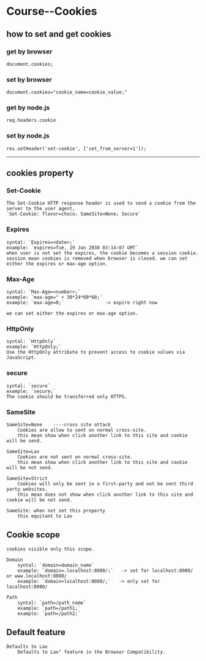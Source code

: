 # Course--Cookies

## how to set and get cookies
### get by browser
    document.cookies;

### set by browser
    document.cookies="cookie_name=cookie_value;"

### get by node.js
    req.headers.cookie

### set by node.js
    res.setHeader('set-cookie', ['set_from_server=1']);

---

## cookies property

### Set-Cookie
    The Set-Cookie HTTP response header is used to send a cookie from the server to the user agent,
    `Set-Cookie: flavor=choco; SameSite=None; Secure`


### Expires
    syntal: `Expires=<date>;`
    example: `expires=Tue, 19 Jan 2038 03:14:07 GMT`
    when user is not set the expires, the cookie becomes a session cookie. session mean cookies is removed when browser is closed. we can set either the expires or max-age option.

### Max-Age
    syntal: `Max-Age=<number>;`
    example: `max-age=" + 30*24*60*60;`
    example: `max-age=0;`               -> expire right now
    
    we can set either the expires or max-age option.

### HttpOnly
    syntal: `HttpOnly`
    example: `HttpOnly;`
    Use the HttpOnly attribute to prevent access to cookie values via JavaScript.

### secure
    syntal: `secure`
    example: `secure;`
    The cookie should be transferred only HTTPS.

### SameSite

    SameSite=None    ----cross site attack
        Cookies are allow to sent on normal cross-site.
        this mean show when click another link to this site and cookie will be send.

    SameSite=Lax
        Cookies are not sent on normal cross-site.
        this mean show when click another link to this site and cookie will be not send.

    SameSite=Strict
        Cookies will only be sent in a first-party and not be sent third party websites.
        this mean does not show when click another link to this site and cookie will be not send.

    SameSite: when not set this property
        this equitant to Lax

## Cookie scope
    cookies visible only this scope.

    Domain
        syntal: `domain=domain_name`
        example: `domain=.localhost:8080/;`   -> set for localhost:8080/ or www.localhost:8080/
        example: `domain=localhost:8080/;`   -> only set for localhost:8080/

    Path
        syntal: `path=/path_name`
        example: `path=/path1;`
        example: `path=/path2;`
        
## Default feature
    Defaults to Lax
        Defaults to Lax" feature in the Browser Compatibility.
